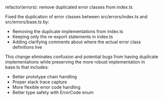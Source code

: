 refactor(errors): remove duplicated error classes from index.ts

Fixed the duplication of error classes between src/errors/index.ts and src/errors/base.ts by:
- Removing the duplicate implementations from index.ts
- Keeping only the re-export statements in index.ts
- Adding clarifying comments about where the actual error class definitions live

This change eliminates confusion and potential bugs from having duplicate implementations
while preserving the more robust implementation in base.ts that includes:
- Better prototype chain handling
- Proper stack trace capture
- More flexible error code handling
- Better type safety with ErrorCode enum 